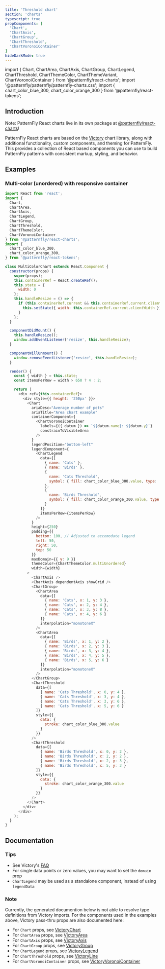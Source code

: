 ```yaml
---
title: 'Threshold chart'
section: 'charts'
typescript: true
propComponents: [
  'Chart',
  'ChartAxis',
  'ChartGroup',
  'ChartThreshold',
  'ChartVoronoiContainer'
]
hideDarkMode: true
---
```


import { Chart, ChartArea, ChartAxis, ChartGroup, ChartLegend, ChartThreshold, ChartThemeColor, ChartThemeVariant, ChartVoronoiContainer } from '@patternfly/react-charts';
import '@patternfly/patternfly/patternfly-charts.css';
import {
  chart_color_blue_300,
  chart_color_orange_300
} from '@patternfly/react-tokens';

## Introduction
Note: PatternFly React charts live in its own package at [@patternfly/react-charts](https://www.npmjs.com/package/@patternfly/react-charts)!

PatternFly React charts are based on the [Victory](https://formidable.com/open-source/victory/docs/victory-chart/) chart library, along with additional functionality, custom components, and theming for PatternFly. This provides a collection of React based components you can use to build PatternFly patterns with consistent markup, styling, and behavior.

## Examples
### Multi-color (unordered) with responsive container
```js
import React from 'react';
import {
  Chart,
  ChartArea,
  ChartAxis,
  ChartLegend,
  ChartGroup,
  ChartThreshold,
  ChartThemeColor,
  ChartVoronoiContainer
} from '@patternfly/react-charts';
import {
  chart_color_blue_300,
  chart_color_orange_300,
} from '@patternfly/react-tokens';

class MultiColorChart extends React.Component {
  constructor(props) {
    super(props);
    this.containerRef = React.createRef();
    this.state = {
      width: 0
    };
    this.handleResize = () => {
      if (this.containerRef.current && this.containerRef.current.clientWidth) {
        this.setState({ width: this.containerRef.current.clientWidth });
      }
    };
  }

  componentDidMount() {
    this.handleResize();
    window.addEventListener('resize', this.handleResize);
  }

  componentWillUnmount() {
    window.removeEventListener('resize', this.handleResize);
  }

  render() {
    const { width } = this.state;
    const itemsPerRow = width > 650 ? 4 : 2;

    return (
      <div ref={this.containerRef}>
        <div style={{ height: '250px' }}>
          <Chart
            ariaDesc="Average number of pets"
            ariaTitle="Area chart example"
            containerComponent={
              <ChartVoronoiContainer
                labels={({ datum }) => `${datum.name}: ${datum.y}`}
                constrainToVisibleArea
              />
            }
            legendPosition="bottom-left"
            legendComponent={
              <ChartLegend
                data={[
                  { name: 'Cats' },
                  { name: 'Birds' },
                  {
                    name: 'Cats Threshold',
                    symbol: { fill: chart_color_blue_300.value, type: 'threshold' }
                  },
                  {
                    name: 'Birds Threshold',
                    symbol: { fill: chart_color_orange_300.value, type: 'threshold' }
                  }
                ]}
                itemsPerRow={itemsPerRow}
              />
            }
            height={250}
            padding={{
              bottom: 100, // Adjusted to accomodate legend
              left: 50,
              right: 50,
              top: 50
            }}
            maxDomain={{ y: 9 }}
            themeColor={ChartThemeColor.multiUnordered}
            width={width}
          >
            <ChartAxis />
            <ChartAxis dependentAxis showGrid />
            <ChartGroup>
              <ChartArea
                data={[
                  { name: 'Cats', x: 1, y: 3 },
                  { name: 'Cats', x: 2, y: 4 },
                  { name: 'Cats', x: 3, y: 8 },
                  { name: 'Cats', x: 4, y: 6 }
                ]}
                interpolation="monotoneX"
              />
              <ChartArea
                data={[
                  { name: 'Birds', x: 1, y: 2 },
                  { name: 'Birds', x: 2, y: 3 },
                  { name: 'Birds', x: 3, y: 4 },
                  { name: 'Birds', x: 4, y: 5 },
                  { name: 'Birds', x: 5, y: 6 }
                ]}
                interpolation="monotoneX"
              />
            </ChartGroup>
            <ChartThreshold
              data={[
                { name: 'Cats Threshold', x: 0, y: 4 },
                { name: 'Cats Threshold', x: 3, y: 4 },
                { name: 'Cats Threshold', x: 3, y: 6 },
                { name: 'Cats Threshold', x: 5, y: 6 }
              ]}
              style={{
                data: {
                  stroke: chart_color_blue_300.value
                }                
              }}
            />
            <ChartThreshold
              data={[
                { name: 'Birds Threshold', x: 0, y: 2 },
                { name: 'Birds Threshold', x: 2, y: 2 },
                { name: 'Birds Threshold', x: 2, y: 3 },
                { name: 'Birds Threshold', x: 5, y: 3 }
              ]}
              style={{
                data: {
                  stroke: chart_color_orange_300.value
                }             
              }}
            />
          </Chart>
        </div>
      </div>
    );
  }
}
```

## Documentation
### Tips
- See Victory's [FAQ](https://formidable.com/open-source/victory/docs/faq)
- For single data points or zero values, you may want to set the `domain` prop
- `ChartLegend` may be used as a standalone component, instead of using `legendData`

### Note
Currently, the generated documention below is not able to resolve type definitions from Victory imports. For the 
components used in the examples above, Victory pass-thru props are also documented here:

 - For `Chart` props, see [VictoryChart](https://formidable.com/open-source/victory/docs/victory-chart)
 - For `ChartArea` props, see [VictoryArea](https://formidable.com/open-source/victory/docs/victory-area)
 - For `ChartAxis` props, see [VictoryAxis](https://formidable.com/open-source/victory/docs/victory-axis)
 - For `ChartGroup` props, see [VictoryGroup](https://formidable.com/open-source/victory/docs/victory-group)
 - For `ChartLegend` props, see [VictoryLegend](https://formidable.com/open-source/victory/docs/victory-legend)
 - For `ChartThreshold` props, see [VictoryLine](https://formidable.com/open-source/victory/docs/victory-line)
 - For `ChartVoronoiContainer` props, see [VictoryVoronoiContainer](https://formidable.com/open-source/victory/docs/victory-voronoi-container)
